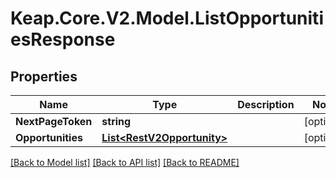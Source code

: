 # Keap.Core.V2.Model.ListOpportunitiesResponse

## Properties

Name | Type | Description | Notes
------------ | ------------- | ------------- | -------------
**NextPageToken** | **string** |  | [optional] 
**Opportunities** | [**List&lt;RestV2Opportunity&gt;**](RestV2Opportunity.md) |  | [optional] 

[[Back to Model list]](../README.md#documentation-for-models) [[Back to API list]](../README.md#documentation-for-api-endpoints) [[Back to README]](../README.md)

